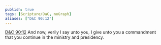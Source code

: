 ```yaml
---
publish: true
tags: [Scripture/DaC, noGraph]
aliases: ["D&C 90:12"]
---
```

[D&C 90:12](https://churchofjesuschrist.org/study/scriptures/dc-testament/dc/90?lang=eng&id=p12#p12) And now, verily I say unto you, I give unto you a commandment that you continue in the ministry and presidency.
